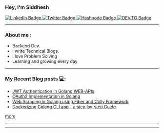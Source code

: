 ### Hey, I'm Siddhesh

<div id="badges">
  <a href="https://www.linkedin.com/in/siddhesh-khandagale-3835581bb">
    <img src="https://img.shields.io/badge/LinkedIn-blue?style=for-the-badge&logo=linkedin&logoColor=white" alt="LinkedIn Badge"/>
  </a>
  <a href="https://twitter.com/siddhesh1102">
    <img src="https://img.shields.io/badge/Twitter-blue?style=for-the-badge&logo=twitter&logoColor=white" alt="Twitter Badge"/>
  </a>
  <a href="https://hashnode.com/@Siddheshk">
    <img src="https://img.shields.io/badge/Hashnode-2962FF?style=for-the-badge&logo=hashnode&logoColor=white" alt="Hashnode Badge"/>
  </a>
  <a href="https://dev.to/siddheshk02">
    <img src="https://img.shields.io/badge/dev.to-0A0A0A?style=for-the-badge&logo=devdotto&logoColor=white" alt="DEV.TO Badge"/>
  </a>
  
</div>
<hr>

### About me :

-  Backend Dev.
-  I write Technical Blogs.
-  I love Problem Solving
-  Learning and growing every day

<hr>

### My Recent Blog posts 💻: 
-  [JWT Authentication in Golang WEB-APIs](https://siddheshk.hashnode.dev/jwt-authentication-in-go)
-  [OAuth2 Implementation in Golang](https://siddheshk.hashnode.dev/oauth-2-implementation-in-golang)
-  [Web Scraping in Golang using Fiber and Colly Framework](https://siddheshk.hashnode.dev/web-scraping-in-golang)
-  [Dockerizing Golang CLI app - a step-by-step Guide](https://siddheshk.hashnode.dev/dockerizing-golang-cli-tool-a-step-by-step-guide)

[more](https://dev.to/siddheshk02)

<hr>


<hr>
